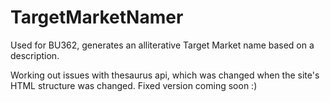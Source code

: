 # TargetMarketNamer
Used for BU362, generates an alliterative Target Market name based on a description. 

Working out issues with thesaurus api, which was changed when the site's HTML structure was changed. Fixed version coming soon :)
